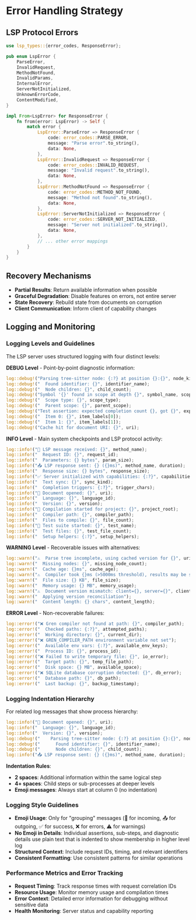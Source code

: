 # Error Handling Strategy

## LSP Protocol Errors
```rust
use lsp_types::{error_codes, ResponseError};

pub enum LspError {
    ParseError,
    InvalidRequest,
    MethodNotFound,
    InvalidParams,
    InternalError,
    ServerNotInitialized,
    UnknownErrorCode,
    ContentModified,
}

impl From<LspError> for ResponseError {
    fn from(error: LspError) -> Self {
        match error {
            LspError::ParseError => ResponseError {
                code: error_codes::PARSE_ERROR,
                message: "Parse error".to_string(),
                data: None,
            },
            LspError::InvalidRequest => ResponseError {
                code: error_codes::INVALID_REQUEST,
                message: "Invalid request".to_string(),
                data: None,
            },
            LspError::MethodNotFound => ResponseError {
                code: error_codes::METHOD_NOT_FOUND,
                message: "Method not found".to_string(),
                data: None,
            },
            LspError::ServerNotInitialized => ResponseError {
                code: error_codes::SERVER_NOT_INITIALIZED,
                message: "Server not initialized".to_string(),
                data: None,
            },
            // ... other error mappings
        }
    }
}
```

## Recovery Mechanisms
- **Partial Results**: Return available information when possible
- **Graceful Degradation**: Disable features on errors, not entire server
- **State Recovery**: Rebuild state from documents on corruption
- **Client Communication**: Inform client of capability changes

## Logging and Monitoring

### Logging Levels and Guidelines
The LSP server uses structured logging with four distinct levels:

**DEBUG Level** - Point-by-point diagnostic information:
```rust
log::debug!("Parsing tree-sitter node: {:?} at position {}:{}", node_kind, line, col);
log::debug!("  Found identifier: {}", identifier_name);
log::debug!("  Node children: {}", child_count);
log::debug!("Symbol '{}' found in scope at depth {}", symbol_name, scope_depth);
log::debug!("  Scope type: {}", scope_type);
log::debug!("  Parent scope: {}", parent_scope);
log::debug!("Test assertion: expected completion count {}, got {}", expected, actual);
log::debug!("  Item 0: {}", item_labels[0]);
log::debug!("  Item 1: {}", item_labels[1]);
log::debug!("Cache hit for document URI: {}", uri);
```

**INFO Level** - Main system checkpoints and LSP protocol activity:
```rust
log::info!("📨 LSP message received: {}", method_name);
log::info!("  Request ID: {}", request_id);
log::info!("  Parameters: {} bytes", param_size);
log::info!("📤 LSP response sent: {} ({}ms)", method_name, duration);
log::info!("  Response size: {} bytes", response_size);
log::info!("✅ Server initialized with capabilities: {:?}", capabilities);
log::info!("  Text sync: {}", sync_kind);
log::info!("  Completion triggers: {:?}", trigger_chars);
log::info!("📄 Document opened: {}", uri);
log::info!("  Language: {}", language_id);
log::info!("  Version: {}", version);
log::info!("🔨 Compilation started for project: {}", project_root);
log::info!("  Compiler path: {}", compiler_path);
log::info!("  Files to compile: {}", file_count);
log::info!("🧪 Test suite started: {}", test_name);
log::info!("  Test files: {}", test_file_count);
log::info!("  Setup helpers: {:?}", setup_helpers);
```

**WARNING Level** - Recoverable issues with alternatives:
```rust
log::warn!("⚠️  Parse tree incomplete, using cached version for {}", uri);
log::warn!("  Missing nodes: {}", missing_node_count);
log::warn!("  Cache age: {}ms", cache_age);
log::warn!("⚠️  Compiler took {}ms (>5000ms threshold), results may be stale", duration);
log::warn!("  File size: {} KB", file_size);
log::warn!("  Memory usage: {} MB", memory_usage);
log::warn!("⚠️  Document version mismatch: client={}, server={}", client_version, server_version);
log::warn!("  Applying version reconciliation");
log::warn!("  Content length: {} chars", content_length);
```

**ERROR Level** - Non-recoverable failures:
```rust
log::error!("❌ Gren compiler not found at path: {}", compiler_path);
log::error!("  Checked paths: {:?}", attempted_paths);
log::error!("  Working directory: {}", current_dir);
log::error!("❌ GREN_COMPILER_PATH environment variable not set");
log::error!("  Available env vars: {:?}", available_env_keys);
log::error!("  Process ID: {}", process_id);
log::error!("❌ Failed to write temporary file: {}", io_error);
log::error!("  Target path: {}", temp_file_path);
log::error!("  Disk space: {} MB", available_space);
log::error!("❌ SQLite database corruption detected: {}", db_error);
log::error!("  Database path: {}", db_path);
log::error!("  Last backup: {}", backup_timestamp);
```

### Logging Indentation Hierarchy
For related log messages that show process hierarchy:
```rust
log::info!("📄 Document opened: {}", uri);
log::info!("  Language: {}", language_id);
log::info!("  Version: {}", version);
log::debug!("    Parsing tree-sitter node: {:?} at position {}:{}", node_kind, line, col);
log::debug!("      Found identifier: {}", identifier_name);
log::debug!("      Node children: {}", child_count);
log::info!("📤 LSP response sent: {} ({}ms)", method_name, duration);
```

**Indentation Rules**:
- **2 spaces**: Additional information within the same logical step
- **4+ spaces**: Child steps or sub-processes at deeper levels
- **Emoji messages**: Always start at column 0 (no indentation)

### Logging Style Guidelines
- **Emoji Usage**: Only for "grouping" messages (📨 for incoming, 📤 for outgoing, ✅ for success, ❌ for errors, ⚠️ for warnings)
- **No Emoji in Details**: Individual assertions, sub-steps, and diagnostic details use plain text that is indented to show membership in higher level log
- **Structured Context**: Include request IDs, timing, and relevant identifiers
- **Consistent Formatting**: Use consistent patterns for similar operations

### Performance Metrics and Error Tracking
- **Request Timing**: Track response times with request correlation IDs
- **Resource Usage**: Monitor memory usage and compilation times
- **Error Context**: Detailed error information for debugging without sensitive data
- **Health Monitoring**: Server status and capability reporting
